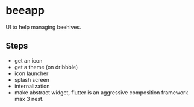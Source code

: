 # beeapp

UI to help managing beehives.

## Steps

- get an icon
- get a theme (on dribbble)
- icon launcher
- splash screen
- internalization
- make abstract widget, flutter is an aggressive composition framework max 3 nest.
